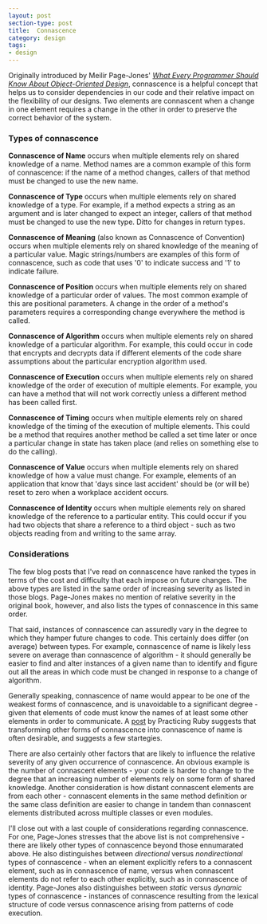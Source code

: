```yaml
---
layout: post
section-type: post
title:  Connascence
category: design
tags:
- design
---
```

Originally introduced by Meilir Page-Jones' *[What Every Programmer Should Know About Object-Oriented Design](http://www.amazon.com/Every-Programmer-Should-Object-Oriented-Design/dp/0932633315)*, connascence is a helpful concept that helps us to consider dependencies in our code and their relative impact on the flexibility of our designs. Two elements are connascent when a change in one element requires a change in the other in order to preserve the correct behavior of the system.

### Types of connascence

**Connascence of Name** occurs when multiple elements rely on shared knowledge of a name. Method names are a common example of this form of connascence: if the name of a method changes, callers of that method must be changed to use the new name.

**Connascence of Type** occurs when multiple elements rely on shared knowledge of a type. For example, if a method expects a string as an argument and is later changed to expect an integer, callers of that method must be changed to use the new type. Ditto for changes in return types.

**Connascence of Meaning** (also known as Connascence of Convention) occurs when multiple elements rely on shared knowledge of the meaning of a particular value. Magic strings/numbers are examples of this form of connascence, such as code that uses '0' to indicate success and '1' to indicate failure.

**Connascence of Position** occurs when multiple elements rely on shared knowledge of a particular order of values. The most common example of this are positional parameters. A change in the order of a method's parameters requires a corresponding change everywhere the method is called.

**Connascence of Algorithm** occurs when multiple elements rely on shared knowledge of a particular algorithm. For example, this could occur in code that encrypts and decrypts data if different elements of the code share assumptions about the particular encryption algorithm used.

**Connascence of Execution** occurs when multiple elements rely on shared knowledge of the order of execution of multiple elements. For example, you can have a method that will not work correctly unless a different method has been called first.

**Connascence of Timing** occurs when multiple elements rely on shared knowledge of the timing of the execution of multiple elements. This could be a method that requires another method be called a set time later or once a particular change in state has taken place (and relies on something else to do the calling).

**Connascence of Value** occurs when multiple elements rely on shared knowledge of how a value must change. For example, elements of an application that know that 'days since last accident' should be (or will be) reset to zero when a workplace accident occurs.

**Connascence of Identity** occurs when multiple elements rely on shared knowledge of the reference to a particular entity. This could occur if you had two objects that share a reference to a third object - such as two objects reading from and writing to the same array.

### Considerations

The few blog posts that I've read on connascence have ranked the types in terms of the cost and difficulty that each impose on future changes. The above types are listed in the same order of increasing severity as listed in those blogs. Page-Jones makes no mention of relative severity in the original book, however, and also lists the types of connascence in this same order.

That said, instances of connascence can assuredly vary in the degree to which they hamper future changes to code. This certainly does differ (on average) between types. For example, connascence of name is likely less severe on average than connascence of algorithm - it should generally be easier to find and alter instances of a given name than to identify and figure out all the areas in which code must be changed in response to a change of algorithm.

Generally speaking, connascence of name would appear to be one of the weakest forms of connascence, and is unavoidable to a significant degree - given that elements of code must know the names of at least some other elements in order to communicate. A [post](https://practicingruby.com/articles/connascence) by Practicing Ruby suggests that transforming other forms of connascence into connascence of name is often desirable, and suggests a few startegies.

There are also certainly other factors that are likely to influence the relative severity of any given occurrence of connascence. An obvious example is the number of connascent elements - your code is harder to change to the degree that an increasing number of elements rely on some form of shared knowledge. Another consideration is how distant connascent elements are from each other - connascent elements in the same method definition or the same class definition are easier to change in tandem than connascent elements distributed across multiple classes or even modules.

I'll close out with a last couple of considerations regarding connascence. For one, Page-Jones stresses that the above list is not comprehensive - there are likely other types of connascence beyond those ennumarated above. He also distinguishes between *directional* versus *nondirectional* types of connascence - when an element explicitly refers to a connascent element, such as in connascence of name, versus when connascent elements do not refer to each other explicitly, such as in connascence of identity. Page-Jones also distinguishes between *static* versus *dynamic* types of connascence - instances of connascence resulting from the lexical structure of code versus connascence arising from patterns of code execution.

